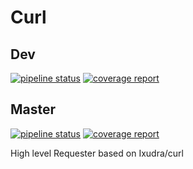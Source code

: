# Curl

## Dev
[![pipeline status](https://gitlab.com/arno.birchler/curl/badges/dev/pipeline.svg)](https://gitlab.com/arno.birchler/curl/commits/dev)
[![coverage report](https://gitlab.com/arno.birchler/curl/badges/dev/coverage.svg)](https://gitlab.com/arno.birchler/curl/commits/dev)

## Master

[![pipeline status](https://gitlab.com/arno.birchler/curl/badges/master/pipeline.svg)](https://gitlab.com/arno.birchler/curl/commits/master)
[![coverage report](https://gitlab.com/arno.birchler/curl/badges/master/coverage.svg)](https://gitlab.com/arno.birchler/curl/commits/master)


High level Requester based on Ixudra/curl 
